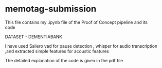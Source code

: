 # memotag-submission
This file contains my .ipynb file of the Proof of Concept pipeline and its code

DATASET - DEMENTIABANK

I have used Saliero vad for pause detection , whisper for audio transcription ,and extracted simple features for acoustic features

The detailed explanation of the code is given in the pdf file 